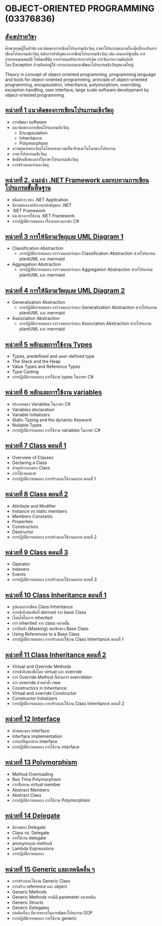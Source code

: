 # OBJECT-ORIENTED PROGRAMMING  (03376836)


## [สังเขปรายวิชา](https://github.com/OOP-2567/Class_Documents/tree/main/Session_00)

ศึกษาทฤษฎีในหัวข้อ แนวคิดของการเขียนโปรแกรมเชิงวัตถุ ภาษาโปรแกรมและเครื่องมือที่รองรับการเขียนโปรแกรมเชิงวัตถุ หลักการสำคัญของการเขียนโปรแกรมเชิงวัตถุ เช่น เอนแคปซูเลชั่น การถ่ายทอดคุณสมบัติ โพลิมอฟิซึม การกำหนดทับการกระทำเดิม การจัดการความผิดปกติโดย Exception ส่วนติดต่อผู้ใช้ การออกแบบและพัฒนาโปรแกรมเชิงวัตถุขนาดใหญ่

Theory in concept of object-oriented programming, programming language and tools for object-oriented programming, principle of object-oriented programming, encapsulation, inheritance, polymorphism, overriding, exception handling, user interface, large scale software development by object-oriented programming.


## [หน่วยที่ 1 แนวคิดของการเขียนโปรแกรมเชิงวัตถุ](https://github.com/OOP-2567/Class_Documents/tree/main/Session_01)

- การพัฒนา software
- แนวคิดของการเขียนโปรแกรมเชิงวัตถุ
  * Encapsulation
  * Inheritance
  * Polymorphism
- ความหมายของวัตถุในโลกแห่งความเป็นจริงและในโลกของโปรแกรม
- ภาษาโปรแกรมเชิงวัตถุ
- ข้อดีข้อเสียของการใช้ภาษาโปรแกรมเชิงวัตถุ
- การสร้างแบบจำลองวัตถุ

## [หน่วยที่ 2. แนะนำ .NET Framework และทบทวนการเขียนโปรแกรมขั้นพื้นฐาน](https://github.com/OOP-2567/Class_Documents/tree/main/Session_02)

- ชนิดต่างๆ ของ .NET Application
- นิยามขององค์ประกอบสำคัญของ .NET
- .NET Framework    
- แนวทางการใช้งาน .NET Framework
- การปฏิบัติการทดลอง  เรื่องทบทวนภาษา C#

## [หน่วยที่ 3 การให้นิยามวัตถุและ UML Diagram 1](https://github.com/OOP-2567/Class_Documents/tree/main/Session_03)

- Classification Abstraction
  * การปฏิบัติการทดลอง การวาดแบบจำลอง Classification Abstraction ด้วยโปรแกรม plantUML และ mermaid
- Aggregation Abstraction
   * การปฏิบัติการทดลอง การวาดแบบจำลอง Aggregation Abstraction ด้วยโปรแกรม plantUML และ mermaid

## [หน่วยที่ 4 การให้นิยามวัตถุและ UML Diagram 2](https://github.com/OOP-2567/Class_Documents/tree/main/Session_04)

- Generalization Abstraction
   * การปฏิบัติการทดลอง การวาดแบบจำลอง Generalization Abstraction ด้วยโปรแกรม plantUML และ mermaid
- Association Abstraction
   * การปฏิบัติการทดลอง การวาดแบบจำลอง Association Abstraction ด้วยโปรแกรม plantUML และ mermaid

## [หน่วยที่ 5 หลักและการใช้งาน Types](https://github.com/OOP-2567/Class_Documents/tree/main/Session_05)
- Types, predefined and user-defined type
- The Stack and the Heap
- Value Types and Reference Types
- Type Casting
- การปฏิบัติการทดลอง  การใช้งาน types ในภาษา C#

## [หน่วยที่ 6 หลักและการใช้งาน  variables](https://github.com/OOP-2567/Class_Documents/tree/main/Session_06)

- ประเภทของ Variables ในภาษา C#
- Variables declaration
- Variable Initializers
- Static Typing and the dynamic Keyword
- Nullable Types
- การปฏิบัติการทดลอง การใช้งาน variables ในภาษา C#

## [หน่วยที่ 7 Class ตอนที่ 1](https://github.com/OOP-2567/Class_Documents/tree/main/Session_07)
- Overview of Classes
- Declaring a Class
- ส่วนประกอบของ Class 
- การใช้งานคลาส
- การปฏิบัติการทดลอง การสร้างและใช้งานคลาส ตอนที่ 1

## [หน่วยที่ 8 Class ตอนที่ 2](https://github.com/OOP-2567/Class_Documents/tree/main/Session_08)
- Attribute and Modifier
- Instance vs static members
- Members Constants
- Properties
- Constructors
- Destructor
- การปฏิบัติการทดลอง การสร้างและใช้งานคลาส ตอนที่ 2

## [หน่วยที่ 9 Class ตอนที่ 3](https://github.com/OOP-2567/Class_Documents/tree/main/Session_09)
- Operator
- Indexers
- Events
- การปฏิบัติการทดลอง การสร้างและใช้งานคลาส ตอนที่ 3

## [หน่วยที่ 10 Class Inheritance ตอนที่ 1](https://github.com/OOP-2567/Class_Documents/tree/main/Session_10)
- รูปแบบการเขียน Class Inheritance
- การเข้าถึงสมาชิกที่ derived จาก base Class
- เงื่อนไขในการ inherited
- การ inherited จาก class หลายชั้น
- การปิดบัง (Masking)  สมาชิกของ Base Class
- Using References to a Base Class
- การปฏิบัติการทดลอง การสร้างและใช้งาน Class Inheritance ตอนที่ 1

## [หน่วยที่ 11 Class Inheritance   ตอนที่ 2](https://github.com/OOP-2567/Class_Documents/tree/main/Session_11)
- Virtual and Override Methods
- การเข้าถึงสมาชิกโดย virtual และ override
- การ Override Method ที่ผ่านการ overridden
- การ override ด้วยคำสั่ง new
- Constructors in Inheritance
- Virtual and override Constructor
- Constructor Initializers
- การปฏิบัติการทดลอง การสร้างและใช้งาน Class Inheritance   ตอนที่ 2

## [หน่วยที่ 12 Interface](https://github.com/OOP-2567/Class_Documents/tree/main/Session_12)
- ลักษณะของ Interface
- Interface implementation
- การแก้ปัญหาด้วย Interface
- การปฏิบัติการทดลอง การใช้งาน interface

## [หน่วยที่ 13 Polymorphism](https://github.com/OOP-2567/Class_Documents/tree/main/Session_13)
- Method Overloading      
- Run Time Polymorphism
- การสืบทอด virtual member
- Abstract Members
- Abstract Class
- การปฏิบัติการทดลอง การใช้งาน Polymorphism

## [หน่วยที่ 14 Delegate](https://github.com/OOP-2567/Class_Documents/tree/main/Session_14)
- นิยามของ Delegate
- Class vs. Delegate
- การใช้งาน delegate
- anonymous method
- Lambda Expressions
- การปฏิบัติการทดลอง 

## [หน่วยที่ 15 Generic และเทคนิคอื่น ๆ](https://github.com/OOP-2567/Class_Documents/tree/main/Session_15)
- การสร้างและใช้งาน Generic Class
- การสร้าง reference และ object
- Generic Methods
- Generic Methods กรณีมี  parameter หลายชนิด
- Generic Structs
- Generic Delegates
- เทคนิคอื่นๆ ที่ควรทราบในการพัฒนาโปรแกรม OOP 
- การปฏิบัติการทดลอง การใช้งาน generic


